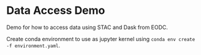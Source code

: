 # Data Access Demo
Demo for how to access data using STAC and Dask from EODC. 

Create conda environment to use as jupyter kernel using `conda env create -f environment.yaml`.